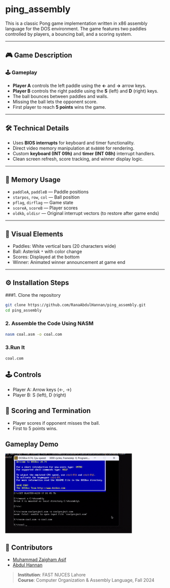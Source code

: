 # ping_assembly

This is a classic Pong game implementation written in x86 assembly language for the DOS environment. The game features two paddles controlled by players, a bouncing ball, and a scoring system.

---

## 🎮 Game Description

### 🕹️ Gameplay
- **Player A** controls the left paddle using the **←** and **→** arrow keys.  
- **Player B** controls the right paddle using the **S** (left) and **D** (right) keys.  
- The ball bounces between paddles and walls.  
- Missing the ball lets the opponent score.  
- First player to reach **5 points** wins the game.

---

## 🛠️ Technical Details
- Uses **BIOS interrupts** for keyboard and timer functionality.
- Direct video memory manipulation at `0xB800` for rendering.
- Custom **keyboard (INT 09h)** and **timer (INT 08h)** interrupt handlers.
- Clean screen refresh, score tracking, and winner display logic.

---

## 💾 Memory Usage
- `paddleA`, `paddleB` — Paddle positions  
- `starpos`, `row`, `col` — Ball position  
- `pflag`, `dirflag` — Game state  
- `scoreA`, `scoreB` — Player scores  
- `oldkb`, `oldisr` — Original interrupt vectors (to restore after game ends)

---

## 🧱 Visual Elements
- Paddles: White vertical bars (20 characters wide)  
- Ball: Asterisk `*` with color change  
- Scores: Displayed at the bottom  
- Winner: Animated winner announcement at game end

---

## ⚙️ Installation Steps


###1. Clone the repository
   ```bash
   git clone https://github.com/RanaAbdulHannan/ping_assembly.git
   cd ping_assembly
```
### 2. Assemble the Code Using NASM
```bash
nasm coal.asm -o coal.com
```
### 3.Run It 
```bash
coal.com
```


## 🕹️ Controls

- Player A: Arrow keys (←, →)
- Player B: S (left), D (right)

## 🏁 Scoring and Termination

- Player scores if opponent misses the ball.
- First to 5 points wins.
## Gameplay Demo 

![Gameplay Demo](coalproject.video.gif)

## 👥 Contributors

- [Muhammad Zaigham Asif](https://github.com/MuhammadZaighamAsif)
- [Abdul Hannan](https://github.com/RanaAbdulHannan)

> **Institution**: FAST NUCES Lahore  
> **Course**: Computer Organization & Assembly Language, Fall 2024

